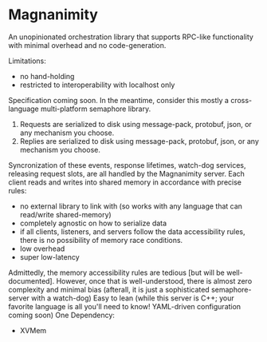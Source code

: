 # Magnanimity
An unopinionated orchestration library that supports RPC-like functionality with minimal overhead and no code-generation.

Limitations:
- no hand-holding
- restricted to interoperability with localhost only 

Specification coming soon.  In the meantime, consider this mostly a cross-language multi-platform semaphore library.
1) Requests are serialized to disk using message-pack, protobuf, json, or any mechanism you choose.
2) Replies are serialized to disk using message-pack, protobuf, json, or any mechanism you choose.

Syncronization of these events, response lifetimes, watch-dog services, releasing request slots, are all handled by the Magnanimity server.
Each client reads and writes into shared memory in accordance with precise rules:
- no external library to link with (so works with any language that can read/write shared-memory)
- completely agnostic on how to serialize data
- if all clients, listeners, and servers follow the data accessibility rules, there is no possibility of memory race conditions.
- low overhead
- super low-latency

Admittedly, the memory accessibility rules are tedious [but will be well-documented].
However, once that is well-understood, there is almost zero complexity and minimal bias (afterall, it is just a sophisticated semaphore-server with a watch-dog)
Easy to lean (while this server is C++; your favorite language is all you'll need to know! YAML-driven configuration coming soon)
One Dependency:
- XVMem

